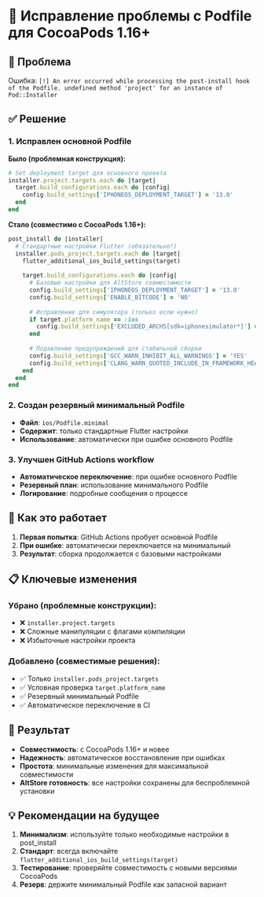 # 🔧 Исправление проблемы с Podfile для CocoaPods 1.16+

## 🎯 Проблема
Ошибка: `[!] An error occurred while processing the post-install hook of the Podfile. undefined method 'project' for an instance of Pod::Installer`

## ✅ Решение

### 1. Исправлен основной Podfile
**Было (проблемная конструкция):**
```ruby
# Set deployment target для основного проекта
installer.project.targets.each do |target|
  target.build_configurations.each do |config|
    config.build_settings['IPHONEOS_DEPLOYMENT_TARGET'] = '13.0'
  end
end
```

**Стало (совместимо с CocoaPods 1.16+):**
```ruby
post_install do |installer|
  # Стандартные настройки Flutter (обязательно!)
  installer.pods_project.targets.each do |target|
    flutter_additional_ios_build_settings(target)
    
    target.build_configurations.each do |config|
      # Базовые настройки для AltStore совместимости
      config.build_settings['IPHONEOS_DEPLOYMENT_TARGET'] = '13.0'
      config.build_settings['ENABLE_BITCODE'] = 'NO'
      
      # Исправление для симулятора (только если нужно)
      if target.platform_name == :ios
        config.build_settings['EXCLUDED_ARCHS[sdk=iphonesimulator*]'] = 'arm64'
      end
      
      # Подавление предупреждений для стабильной сборки
      config.build_settings['GCC_WARN_INHIBIT_ALL_WARNINGS'] = 'YES'
      config.build_settings['CLANG_WARN_QUOTED_INCLUDE_IN_FRAMEWORK_HEADER'] = 'NO'
    end
  end
end
```

### 2. Создан резервный минимальный Podfile
- **Файл**: `ios/Podfile.minimal`
- **Содержит**: только стандартные Flutter настройки
- **Использование**: автоматически при ошибке основного Podfile

### 3. Улучшен GitHub Actions workflow
- **Автоматическое переключение**: при ошибке основного Podfile
- **Резервный план**: использование минимального Podfile
- **Логирование**: подробные сообщения о процессе

## 🚀 Как это работает

1. **Первая попытка**: GitHub Actions пробует основной Podfile
2. **При ошибке**: автоматически переключается на минимальный
3. **Результат**: сборка продолжается с базовыми настройками

## 📋 Ключевые изменения

### Убрано (проблемные конструкции):
- ❌ `installer.project.targets` 
- ❌ Сложные манипуляции с флагами компиляции
- ❌ Избыточные настройки проекта

### Добавлено (совместимые решения):
- ✅ Только `installer.pods_project.targets`
- ✅ Условная проверка `target.platform_name`
- ✅ Резервный минимальный Podfile
- ✅ Автоматическое переключение в CI

## 🎉 Результат
- **Совместимость**: с CocoaPods 1.16+ и новее
- **Надежность**: автоматическое восстановление при ошибках
- **Простота**: минимальные изменения для максимальной совместимости
- **AltStore готовность**: все настройки сохранены для беспроблемной установки

## 💡 Рекомендации на будущее
1. **Минимализм**: используйте только необходимые настройки в post_install
2. **Стандарт**: всегда включайте `flutter_additional_ios_build_settings(target)`
3. **Тестирование**: проверяйте совместимость с новыми версиями CocoaPods
4. **Резерв**: держите минимальный Podfile как запасной вариант